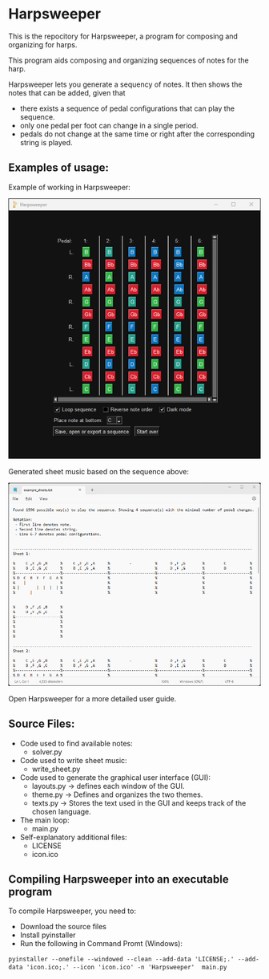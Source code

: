 # Harpsweeper
This is the repocitory for Harpsweeper, a program for composing and organizing for harps. 

This program aids composing and organizing sequences of notes for the harp.

Harpsweeper lets you generate a sequency of notes. It then shows the notes that can be added, given that
 - there exists a sequence of pedal configurations that can play the sequence.
 - only one pedal per foot can change in a single period.
 - pedals do not change at the same time or right after the corresponding string is played.

## Examples of usage: 

Example of working in Harpsweeper: 

<img src="https://raw.githubusercontent.com/adamreir/harpsweeper/main/harpsweeper_example.png" alt="drawing" width="700"/>

Generated sheet music based on the sequence above: 

<img src="https://raw.githubusercontent.com/adamreir/harpsweeper/main/example_sheets.png" alt="drawing" width="700"/>

Open Harpsweeper for a more detailed user guide. 

## Source Files: 
 - Code used to find available notes: 
   - solver.py
 - Code used to write sheet music:
   - write_sheet.py
 - Code used to generate the graphical user interface (GUI):
   - layouts.py -> defines each window of the GUI. 
   - theme.py -> Defines and organizes the two themes.
   - texts.py -> Stores the text used in the GUI and keeps track of the chosen language.
 - The main loop: 
   - main.py
 - Self-explanatory additional files:
   - LICENSE
   - icon.ico

## Compiling Harpsweeper into an executable program

To compile Harpsweeper, you need to:
 - Download the source files
 - Install pyinstaller
 - Run the following in Command Promt (Windows):  
```
pyinstaller --onefile --windowed --clean --add-data 'LICENSE;.' --add-data 'icon.ico;.' --icon 'icon.ico' -n 'Harpsweeper'  main.py
```
